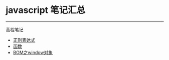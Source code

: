 # javascript 笔记汇总
------------------------
高程笔记
+ [正则表达式](./高程笔记/正则表达式（RegExp）.md)
+ [函数](./高程笔记/函数.md)
+ [BOM之window对象](./高程笔记/BOM之window对象/BOM之window对象.md)